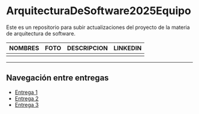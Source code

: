 # ArquitecturaDeSoftware2025Equipo
Este es un repositorio para subir actualizaciones del proyecto de la materia de arquitectura de software.


| NOMBRES                     | FOTO                                                                                          | DESCRIPCION                                                                                                                                                             | LINKEDIN                                                                |
| --------------------------- | ----------------------------------------|----------------------------------------------------- | ----------------- |
|                              |                                          |                                                   |                     |



<hr>

## Navegación entre entregas

- [Entrega 1](../Entrega-1/)
- [Entrega 2](../Entrega-2/)
- [Entrega 3](../Entrega-3/)
